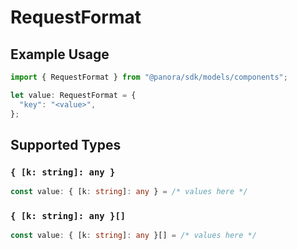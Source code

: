 # RequestFormat

## Example Usage

```typescript
import { RequestFormat } from "@panora/sdk/models/components";

let value: RequestFormat = {
  "key": "<value>",
};
```

## Supported Types

### `{ [k: string]: any }`

```typescript
const value: { [k: string]: any } = /* values here */
```

### `{ [k: string]: any }[]`

```typescript
const value: { [k: string]: any }[] = /* values here */
```

